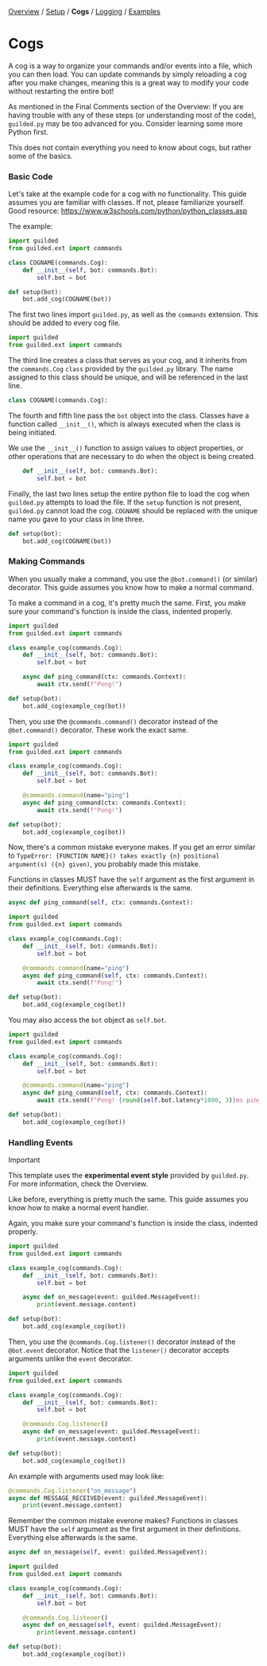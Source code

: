 [Overview](https://github.com/YumYummity/Guilded-Bot-Template/blob/main/README.md) / [Setup](https://github.com/YumYummity/Guilded-Bot-Template/blob/main/SETUP.md) / **Cogs** / [Logging](https://github.com/YumYummity/Guilded-Bot-Template/blob/main/logs/LOGGING.md) / [Examples](https://github.com/YumYummity/Guilded-Bot-Template/blob/main/EXAMPLES/EXAMPLES.md)

# Cogs
A cog is a way to organize your commands and/or events into a file, which you can then load. You can update commands by simply reloading a cog after you make changes, meaning this is a great way to modify your code without restarting the entire bot!

As mentioned in the Final Comments section of the Overview: If you are having trouble with any of these steps (or understanding most of the code), `guilded.py` may be too advanced for you. Consider learning some more Python first.

This does not contain everything you need to know about cogs, but rather some of the basics.

### Basic Code
Let's take at the example code for a cog with no functionality. This guide assumes you are familiar with classes. If not, please familiarize yourself. Good resource: https://www.w3schools.com/python/python_classes.asp

The example:
```python
import guilded
from guilded.ext import commands

class COGNAME(commands.Cog):
    def __init__(self, bot: commands.Bot):
        self.bot = bot

def setup(bot):
	bot.add_cog(COGNAME(bot))
```

The first two lines import `guilded.py`, as well as the `commands` extension. This should be added to every cog file.
```python
import guilded
from guilded.ext import commands
```

The third line creates a class that serves as your cog, and it inherits from the `commands.Cog` `class` provided by the `guilded.py` library. The name assigned to this class should be unique, and will be referenced in the last line.
```python
class COGNAME(commands.Cog):
```

The fourth and fifth line pass the `bot` object into the class. Classes have a function called `__init__()`, which is always executed when the class is being initiated.

We use the `__init__()` function to assign values to object properties, or other operations that are necessary to do when the object is being created.
```python
    def __init__(self, bot: commands.Bot):
        self.bot = bot
```

Finally, the last two lines setup the entire python file to load the cog when `guilded.py` attempts to load the file. If the `setup` function is not present, `guilded.py` cannot load the cog. `COGNAME` should be replaced with the unique name you gave to your class in line three.
```python
def setup(bot):
    bot.add_cog(COGNAME(bot))
```

### Making Commands
When you usually make a command, you use the `@bot.command()` (or similar) decorator. This guide assumes you know how to make a normal command.

To make a command in a cog, it's pretty much the same. First, you make sure your command's function is inside the class, indented properly.
```python
import guilded
from guilded.ext import commands

class example_cog(commands.Cog):
    def __init__(self, bot: commands.Bot):
        self.bot = bot

    async def ping_command(ctx: commands.Context):
        await ctx.send(f"Pong!")

def setup(bot):
	bot.add_cog(example_cog(bot))
```

Then, you use the `@commands.command()` decorator instead of the `@bot.command()` decorator. These work the exact same.
```python
import guilded
from guilded.ext import commands

class example_cog(commands.Cog):
    def __init__(self, bot: commands.Bot):
        self.bot = bot

    @commands.command(name="ping")
    async def ping_command(ctx: commands.Context):
        await ctx.send(f"Pong!")

def setup(bot):
	bot.add_cog(example_cog(bot))
```

Now, there's a common mistake everyone makes. If you get an error similar to `TypeError: {FUNCTION NAME}() takes exactly {n} positional argument(s) ({n} given)`, you probably made this mistake.

Functions in classes MUST have the `self` argument as the first argument in their definitions. Everything else afterwards is the same.
```python
async def ping_command(self, ctx: commands.Context):
```
```python
import guilded
from guilded.ext import commands

class example_cog(commands.Cog):
    def __init__(self, bot: commands.Bot):
        self.bot = bot

    @commands.command(name="ping")
    async def ping_command(self, ctx: commands.Context):
        await ctx.send(f"Pong!")

def setup(bot):
	bot.add_cog(example_cog(bot))
```

You may also access the `bot` object as `self.bot`.
```python
import guilded
from guilded.ext import commands

class example_cog(commands.Cog):
    def __init__(self, bot: commands.Bot):
        self.bot = bot

    @commands.command(name="ping")
    async def ping_command(self, ctx: commands.Context):
        await ctx.send(f"Pong! {round(self.bot.latency*1000, 3)}ms ping.")

def setup(bot):
	bot.add_cog(example_cog(bot))
```

### Handling Events
> [!IMPORTANT]  
> This template uses the **experimental event style** provided by `guilded.py`. For more information, check the Overview.

Like before, everything is pretty much the same. This guide assumes you know how to make a normal event handler.

Again, you make sure your command's function is inside the class, indented properly.
```python
import guilded
from guilded.ext import commands

class example_cog(commands.Cog):
    def __init__(self, bot: commands.Bot):
        self.bot = bot

    async def on_message(event: guilded.MessageEvent):
        print(event.message.content)

def setup(bot):
	bot.add_cog(example_cog(bot))
```

Then, you use the `@commands.Cog.listener()` decorator instead of the `@bot.event` decorator. Notice that the `listener()` decorator accepts arguments unlike the `event` decorator.
```python
import guilded
from guilded.ext import commands

class example_cog(commands.Cog):
    def __init__(self, bot: commands.Bot):
        self.bot = bot

    @commands.Cog.listener()
    async def on_message(event: guilded.MessageEvent):
        print(event.message.content)

def setup(bot):
	bot.add_cog(example_cog(bot))
```
An example with arguments used may look like:
```python
@commands.Cog.listener("on_message")
async def MESSAGE_RECEIVED(event: guilded.MessageEvent):
    print(event.message.content)
```

Remember the common mistake everone makes? Functions in classes MUST have the `self` argument as the first argument in their definitions. Everything else afterwards is the same.
```python
async def on_message(self, event: guilded.MessageEvent):
```
```python
import guilded
from guilded.ext import commands

class example_cog(commands.Cog):
    def __init__(self, bot: commands.Bot):
        self.bot = bot

    @commands.Cog.listener()
    async def on_message(self, event: guilded.MessageEvent):
        print(event.message.content)

def setup(bot):
	bot.add_cog(example_cog(bot))
```
